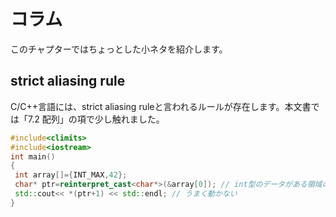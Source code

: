 # コラム
このチャプターではちょっとした小ネタを紹介します。

## strict aliasing rule
C/C++言語には、strict aliasing ruleと言われるルールが存在します。本文書では「7.2 配列」の項で少し触れました。

```cpp
#include<climits>
#include<iostream>
int main()
{
 int array[]={INT_MAX,42};
 char* ptr=reinterpret_cast<char*>(&array[0]); // int型のデータがある領域のアドレスを強引にchar型のポインターへ代入
 std::cout<< *(ptr+1) << std::endl; // うまく動かない
}
```


